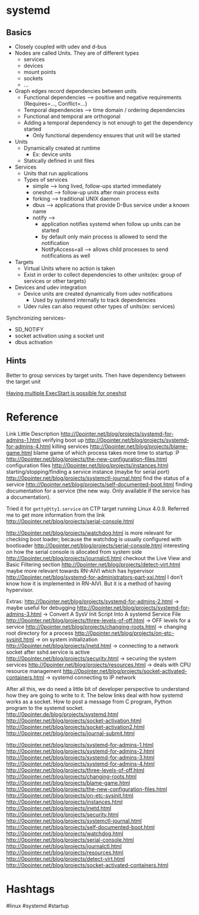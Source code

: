 # systemd

## Basics

* Closely coupled with udev and d-bus
* Nodes are called Units. They are of different types
    * services
    * devices
    * mount points
    * sockets
    * ...
* Graph edges record dependencies between units
    * Functional dependencies --> positive and negative requirements (Requires=…, Conflict=…)
    * Temporal dependencies --> time domain / ordering dependencies
    * Functional and temporal are orthogonal
    * Adding a temporal dependency is not enough to get the dependency started
        * Only functional dependency ensures that unit will be started
* Units
    * Dynamically created at runtime
        * Ex: device units
    * Statically defined in unit files
* Services
    * Units that run applications
    * Types of services
        * simple  --> long lived, follow-ups started immediately
        * oneshot --> follow-up units after main process exits
        * forking --> traditional UNIX daemon
        * dbus    --> applications that provide D-Bus service under a known name
        * notify  --> 
            * application notifies systemd when follow up units can be started
            * by default only main process is allowed to send the notification
            * NotifyAccess=all --> allows child processes to send notifications as well
* Targets
    * Virtual Units where no action is taken
    * Exist in order to collect dependencies to other units(ex: group of services or other targets)
* Devices and udev integration
    * Device units are created dynamically from udev notifications 
        * Used by systemd internally to track dependencies
    * Udev rules can also request other types of units(ex: services)


Synchronizing services-
* SD_NOTIFY
* socket activation using a socket unit
* dbus activation

## Hints

Better to group services by target units. Then have dependency between the target unit

[Having multiple ExecStart is possible for oneshot](https://stackoverflow.com/questions/48195340/systemd-with-multiple-execstart)

# Reference

Link Little Description
http://0pointer.net/blog/projects/systemd-for-admins-1.html
verifying boot up
http://0pointer.net/blog/projects/systemd-for-admins-4.html
killing services
http://0pointer.net/blog/projects/blame-game.html
blame game of which process takes more time to startup :P
http://0pointer.net/blog/projects/the-new-configuration-files.html
configuration files
http://0pointer.net/blog/projects/instances.html
starting/stopping/finding a service instance (maybe for serial port)
http://0pointer.net/blog/projects/systemctl-journal.html
find the status of a service
http://0pointer.net/blog/projects/self-documented-boot.html
finding documentation for a service (the new way. Only available if the service has a documentation). 

Tried it for ```getty@tty1.service``` on CTP target running Linux 4.0.9.
Referred me to get more information from the link http://0pointer.net/blog/projects/serial-console.html

http://0pointer.net/blog/projects/watchdog.html
is more relevant for checking boot loader; because the watchdog is usually configured with bootloader
http://0pointer.net/blog/projects/serial-console.html
interesting on how the serial console is allocated from system side
http://0pointer.net/blog/projects/journalctl.html
checkout the Live View and Basic Filtering section
http://0pointer.net/blog/projects/detect-virt.html
maybe more relevant towards RN-AIVI which has hypervisor
http://0pointer.net/blog/systemd-for-administrators-part-xxi.html
I don’t know how it is implemented in RN-AIVI. But it is a method of having hypervisor.


Extras:
http://0pointer.net/blog/projects/systemd-for-admins-2.html        ->  maybe useful for debugging
http://0pointer.net/blog/projects/systemd-for-admins-3.html        -> Convert A SysV Init Script Into A systemd Service File
http://0pointer.net/blog/projects/three-levels-of-off.html         -> OFF levels for a service
http://0pointer.net/blog/projects/changing-roots.html              -> changing root directory for a process
http://0pointer.net/blog/projects/on-etc-sysinit.html              -> on system initialization
http://0pointer.net/blog/projects/inetd.html                       -> connecting to a network socket after sshd.service is active
http://0pointer.net/blog/projects/security.html                    -> securing the system services
http://0pointer.net/blog/projects/resources.html                   -> deals with CPU resource management
http://0pointer.net/blog/projects/socket-activated-containers.html -> systemd connecting to IP network


After all this, we do need a little bit of developer perspective to understand how they are going to write to it.
The below links deal with how systemd works as a socket.
How to post a message from C program, Python program to the systemd socket. 
http://0pointer.de/blog/projects/systemd.html 
http://0pointer.net/blog/projects/socket-activation.html 
http://0pointer.net/blog/projects/socket-activation2.html 
http://0pointer.net/blog/projects/journal-submit.html 

http://0pointer.net/blog/projects/systemd-for-admins-1.html
http://0pointer.net/blog/projects/systemd-for-admins-2.html
http://0pointer.net/blog/projects/systemd-for-admins-3.html
http://0pointer.net/blog/projects/systemd-for-admins-4.html
http://0pointer.net/blog/projects/three-levels-of-off.html
http://0pointer.net/blog/projects/changing-roots.html
http://0pointer.net/blog/projects/blame-game.html
http://0pointer.net/blog/projects/the-new-configuration-files.html
http://0pointer.net/blog/projects/on-etc-sysinit.html
http://0pointer.net/blog/projects/instances.html
http://0pointer.net/blog/projects/inetd.html
http://0pointer.net/blog/projects/security.html
http://0pointer.net/blog/projects/systemctl-journal.html
http://0pointer.net/blog/projects/self-documented-boot.html
http://0pointer.net/blog/projects/watchdog.html
http://0pointer.net/blog/projects/serial-console.html
http://0pointer.net/blog/projects/journalctl.html
http://0pointer.net/blog/projects/resources.html
http://0pointer.net/blog/projects/detect-virt.html
http://0pointer.net/blog/projects/socket-activated-containers.html


# Hashtags

#linux #systemd #startup